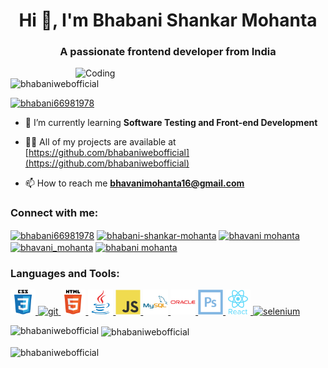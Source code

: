 <h1 align="center">Hi 👋, I'm Bhabani Shankar Mohanta</h1>
<h3 align="center">A passionate frontend developer from India</h3>
<img align="right" alt="Coding" width="400" src="https://i.pinimg.com/originals/81/17/8b/81178b47a8598f0c81c4799f2cdd4057.gif">

<p align="left"> <img src="https://komarev.com/ghpvc/?username=bhabaniwebofficial&label=Profile%20views&color=0e75b6&style=flat" alt="bhabaniwebofficial" /> </p>

<p align="left"> <a href="https://twitter.com/bhabani66981978" target="blank"><img src="https://img.shields.io/twitter/follow/bhabani66981978?logo=twitter&style=for-the-badge" alt="bhabani66981978" /></a> </p>

- 🌱 I’m currently learning **Software Testing and Front-end Development**

- 👨‍💻 All of my projects are available at [https://github.com/bhabaniwebofficial](https://github.com/bhabaniwebofficial)

- 📫 How to reach me **bhavanimohanta16@gmail.com**

<h3 align="left">Connect with me:</h3>
<p align="left">
<a href="https://twitter.com/bhabani66981978" target="blank"><img align="center" src="https://raw.githubusercontent.com/rahuldkjain/github-profile-readme-generator/master/src/images/icons/Social/twitter.svg" alt="bhabani66981978" height="30" width="40" /></a>
<a href="https://linkedin.com/in/bhabani-shankar-mohanta" target="blank"><img align="center" src="https://raw.githubusercontent.com/rahuldkjain/github-profile-readme-generator/master/src/images/icons/Social/linked-in-alt.svg" alt="bhabani-shankar-mohanta" height="30" width="40" /></a>
<a href="https://fb.com/bhavani mohanta" target="blank"><img align="center" src="https://raw.githubusercontent.com/rahuldkjain/github-profile-readme-generator/master/src/images/icons/Social/facebook.svg" alt="bhavani mohanta" height="30" width="40" /></a>
<a href="https://instagram.com/bhavani_mohanta" target="blank"><img align="center" src="https://raw.githubusercontent.com/rahuldkjain/github-profile-readme-generator/master/src/images/icons/Social/instagram.svg" alt="bhavani_mohanta" height="30" width="40" /></a>
<a href="https://www.hackerrank.com/bhabani mohanta" target="blank"><img align="center" src="https://raw.githubusercontent.com/rahuldkjain/github-profile-readme-generator/master/src/images/icons/Social/hackerrank.svg" alt="bhabani mohanta" height="30" width="40" /></a>
</p>

<h3 align="left">Languages and Tools:</h3>
<p align="left"> <a href="https://www.w3schools.com/css/" target="_blank" rel="noreferrer"> <img src="https://raw.githubusercontent.com/devicons/devicon/master/icons/css3/css3-original-wordmark.svg" alt="css3" width="40" height="40"/> </a> <a href="https://git-scm.com/" target="_blank" rel="noreferrer"> <img src="https://www.vectorlogo.zone/logos/git-scm/git-scm-icon.svg" alt="git" width="40" height="40"/> </a> <a href="https://www.w3.org/html/" target="_blank" rel="noreferrer"> <img src="https://raw.githubusercontent.com/devicons/devicon/master/icons/html5/html5-original-wordmark.svg" alt="html5" width="40" height="40"/> </a> <a href="https://www.java.com" target="_blank" rel="noreferrer"> <img src="https://raw.githubusercontent.com/devicons/devicon/master/icons/java/java-original.svg" alt="java" width="40" height="40"/> </a> <a href="https://developer.mozilla.org/en-US/docs/Web/JavaScript" target="_blank" rel="noreferrer"> <img src="https://raw.githubusercontent.com/devicons/devicon/master/icons/javascript/javascript-original.svg" alt="javascript" width="40" height="40"/> </a> <a href="https://www.mysql.com/" target="_blank" rel="noreferrer"> <img src="https://raw.githubusercontent.com/devicons/devicon/master/icons/mysql/mysql-original-wordmark.svg" alt="mysql" width="40" height="40"/> </a> <a href="https://www.oracle.com/" target="_blank" rel="noreferrer"> <img src="https://raw.githubusercontent.com/devicons/devicon/master/icons/oracle/oracle-original.svg" alt="oracle" width="40" height="40"/> </a> <a href="https://www.photoshop.com/en" target="_blank" rel="noreferrer"> <img src="https://raw.githubusercontent.com/devicons/devicon/master/icons/photoshop/photoshop-line.svg" alt="photoshop" width="40" height="40"/> </a> <a href="https://reactjs.org/" target="_blank" rel="noreferrer"> <img src="https://raw.githubusercontent.com/devicons/devicon/master/icons/react/react-original-wordmark.svg" alt="react" width="40" height="40"/> </a> <a href="https://www.selenium.dev" target="_blank" rel="noreferrer"> <img src="https://raw.githubusercontent.com/detain/svg-logos/780f25886640cef088af994181646db2f6b1a3f8/svg/selenium-logo.svg" alt="selenium" width="40" height="40"/> </a> </p>

<p><img align="left" src="https://github-readme-stats.vercel.app/api/top-langs?username=bhabaniwebofficial&show_icons=true&locale=en&layout=compact" alt="bhabaniwebofficial" /></p>

<p>&nbsp;<img align="center" src="https://github-readme-stats.vercel.app/api?username=bhabaniwebofficial&show_icons=true&locale=en" alt="bhabaniwebofficial" /></p>

<p><img align="center" src="https://github-readme-streak-stats.herokuapp.com/?user=bhabaniwebofficial&" alt="bhabaniwebofficial" /></p>
